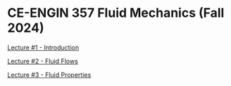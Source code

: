 # CE-ENGIN 357 Fluid Mechanics (Fall 2024)

[Lecture #1 - Introduction](https://kandread.github.io/cee357/01_introduction.html)

[Lecture #2 - Fluid Flows](https://kandread.github.io/cee357/02_fluid_flows.html)

[Lecture #3 - Fluid Properties](https://kandread.github.io/cee357/03_fluid_properties.html)
